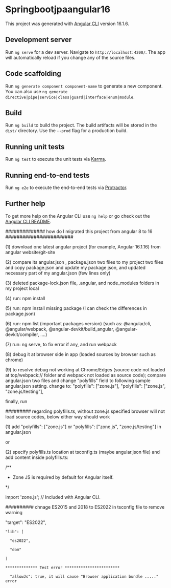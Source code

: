 # Springbootjpaangular16

This project was generated with [Angular CLI](https://github.com/angular/angular-cli) version 16.1.6.

## Development server

Run `ng serve` for a dev server. Navigate to `http://localhost:4200/`. The app will automatically reload if you change any of the source files.

## Code scaffolding

Run `ng generate component component-name` to generate a new component. You can also use `ng generate directive|pipe|service|class|guard|interface|enum|module`.

## Build

Run `ng build` to build the project. The build artifacts will be stored in the `dist/` directory. Use the `--prod` flag for a production build.

## Running unit tests

Run `ng test` to execute the unit tests via [Karma](https://karma-runner.github.io).

## Running end-to-end tests

Run `ng e2e` to execute the end-to-end tests via [Protractor](http://www.protractortest.org/).

## Further help

To get more help on the Angular CLI use `ng help` or go check out the [Angular CLI README](https://github.com/angular/angular-cli/blob/master/README.md).


##############  how do I migrated this project from angular 8 to 16 ########################  


(1) download one latest angular project (for example, Angular 16.1.16) from angular website/git-site  

(2) compare its angular.json , package.json two files to my project two files  
and copy package.json and update my package json, and updated necessary part of my angular.json (few lines only)  

(3) deleted package-lock.json file, .angular, and node_modules folders in my project local  

(4) run:  npm install  

(5) run: npm install missing package (I can check the differences in package.json)  

(6) run:  npm list (important packages version) (such as: @angular/cli, @angular/webpack, @angular-devkit/build_angular, @angular-devkit/compiler, ....)  

(7) run:  ng serve, to fix error if any, and run webpack  

(8) debug it at browser side in app (loaded sources by browser such as chrome)  

(9) to resolve debug not working at Chrome/Edges (source code not loaded at top/webpack:// folder and webpack not loaded as source code);
compare angular.json two files and change "polyfills" field to following sample angular.json setting.
change to:  "polyfills": ["zone.js"],   "polyfills": ["zone.js", "zone.js/testing"],  


finally, run  




######### regarding polyfills.ts, without zone.js specified browser will not load source codes, below either way should work  

(1) add "polyfills": ["zone.js"] or   "polyfills": ["zone.js", "zone.js/testing"] in angular.json  

or  

(2) specify polyfills.ts location at tsconfig.ts (maybe angular.json file) and add content inside polyfills.ts:  

/**  

 * Zone JS is required by default for Angular itself.  

 */  

import 'zone.js';  // Included with Angular CLI.  




########## chnage ES2015 and 2018 to ES2022 in tsconfig file to remove warning  

 "target": "ES2022",  

    "lib": [  

      "es2022",  

      "dom"  
      
    ]

    ************** Test error ************************

      "allowJs": true, it will cause "Browser application bundle ....." error